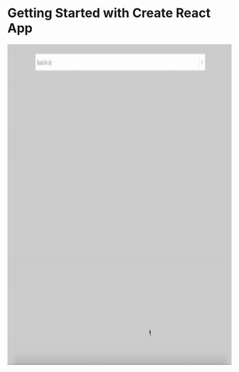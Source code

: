 # Getting Started with Create React App
 </bc>
 <img src="./Weather-app.gif" alt="Weather-app" height="720">
